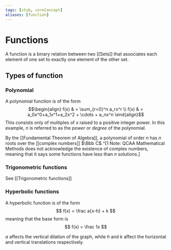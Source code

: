 ```yaml
---
tags: [stub, coreConcept]
aliases: [function]
---
```


# Functions
A function is a binary relation between two [[Sets]] that associates each element of one set to exactly one element of the other set.

## Types of function
### Polynomial
A polynomial function is of the form
$$\begin{align}
f(x) & = \sum_{r=0}^n a_rx^r \\
f(x) & = a_0x^0+a_1x^1+a_2x^2 + \cdots + a_nx^n 
\end{align}$$
This consists only of multiples of $x$ raised to a positive integer power. In this example, $n$ is referred to as the _power_ or _degree_ of the polynomial.

By the [[Fundamental Theorem of Algebra]], a polynomial of order $n$ has $n$ roots over the [[complex numbers]] $\Bbb C$.^[1 Note: QCAA Mathematical Methods does not acknowledge the existence of complex numbers, meaning that it says some functions have less than $n$ solutions.]

### Trigonometric functions
See [[Trigonometric functions]]

### Hyperbolic functions
A hyperbolic function is of the form 
$$ f(x) = \frac a{x-h} + k $$
meaning that the base form is 
$$ f(x) = \frac 1x $$

$a$ affects the vertical dilation of the graph, while $h$ and $k$ affect the horizontal and vertical translations respectively.